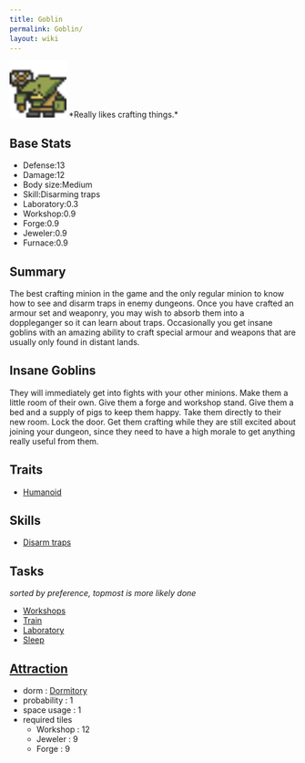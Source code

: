 ```yaml
---
title: Goblin
permalink: Goblin/
layout: wiki
---
```


<img src="goblin.png" title="fig:goblin.png" alt="goblin.png" width="100" />
*Really likes crafting things.*

Base Stats
----------

-   Defense:13
-   Damage:12
-   Body size:Medium
-   Skill:Disarming traps
-   Laboratory:0.3
-   Workshop:0.9
-   Forge:0.9
-   Jeweler:0.9
-   Furnace:0.9

Summary
-------

The best crafting minion in the game and the only regular minion to know
how to see and disarm traps in enemy dungeons. Once you have crafted an
armour set and weaponry, you may wish to absorb them into a doppleganger
so it can learn about traps. Occasionally you get insane goblins with an
amazing ability to craft special armour and weapons that are usually
only found in distant lands.

Insane Goblins
--------------

They will immediately get into fights with your other minions. Make them
a little room of their own. Give them a forge and workshop stand. Give
them a bed and a supply of pigs to keep them happy. Take them directly
to their new room. Lock the door. Get them crafting while they are still
excited about joining your dungeon, since they need to have a high
morale to get anything really useful from them.

Traits
------

-   [Humanoid](Humanoid "wikilink")

Skills
------

-   [Disarm traps](Disarm_Traps "wikilink")

Tasks
-----

*sorted by preference, topmost is more likely done*

-   [Workshops](Manufactories "wikilink")
-   [Train](Training_Room "wikilink")
-   [Laboratory](Laboratory "wikilink")
-   [Sleep](Dormitory "wikilink")

[Attraction](Immigration "wikilink")
-------------------------------------

-   dorm : [Dormitory](Dormitory "wikilink")
-   probability : 1
-   space usage : 1
-   required tiles
    -   Workshop : 12
    -   Jeweler : 9
    -   Forge : 9

